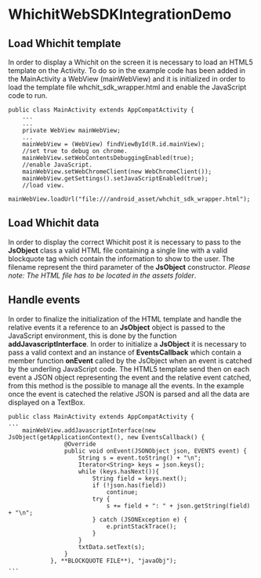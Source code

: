 # WhichitWebSDKIntegrationDemo

Load Whichit template
----------------------

In order to display a Whichit on the screen it is necessary to load an HTML5
template on the Activity. To do so in the example code has been added in the
MainActivity a WebView (mainWebView) and it is initialized in order to load the
template file whchit_sdk_wrapper.html and enable the JavaScript code to run. 

    public class MainActivity extends AppCompatActivity {
        ...
        ...
        private WebView mainWebView;
        ...
        mainWebView = (WebView) findViewById(R.id.mainView);
        //set true to debug on chrome.
        mainWebView.setWebContentsDebuggingEnabled(true);
        //enable JavaScript.
        mainWebView.setWebChromeClient(new WebChromeClient());
        mainWebView.getSettings().setJavaScriptEnabled(true);
        //load view.
        mainWebView.loadUrl("file:///android_asset/whchit_sdk_wrapper.html");

Load Whichit data
-----------------

In order to display the correct Whichit post it is necessary to pass to the
**JsObject** class a valid HTML file containing a single line with a valid
blockquote tag which contain the information to show to the user. The filename
represent the third parameter of the **JsObject** constructor.
_Please note: The HTML file has to be located in the assets folder_.

    
Handle events
--------------------

In order to finalize the initialization of the HTML template and handle the
relative events it a reference to an **JsObject** object is passed to the
JavaScript environment, this is done by the function **addJavascriptInterface**.
In order to initialize a **JsObject** it is necessary to pass a valid context
and an instance of **EventsCallback** which contain a member function
**onEvent** called by the JsObject when an event is catched by the underling
JavaScript code. The HTML5 template send then on each event a JSON object
representing the event and the relative event catched, from this method is the
possible to manage all the events. In the example once the event is cateched the
relative JSON is parsed and all the data are displayed on a TextBox. 

    public class MainActivity extends AppCompatActivity {
    ...
        mainWebView.addJavascriptInterface(new JsObject(getApplicationContext(), new EventsCallback() {
                    @Override
                    public void onEvent(JSONObject json, EVENTS event) {
                        String s = event.toString() + "\n";
                        Iterator<String> keys = json.keys();
                        while (keys.hasNext()){
                            String field = keys.next();
                            if (!json.has(field))
                                continue;
                            try {
                                s += field + ": " + json.getString(field) + "\n";
                            } catch (JSONException e) {
                                e.printStackTrace();
                            }
                        }
                        txtData.setText(s);
                    }
                }, **BLOCKQUOTE FILE**), "javaObj");
    ...
